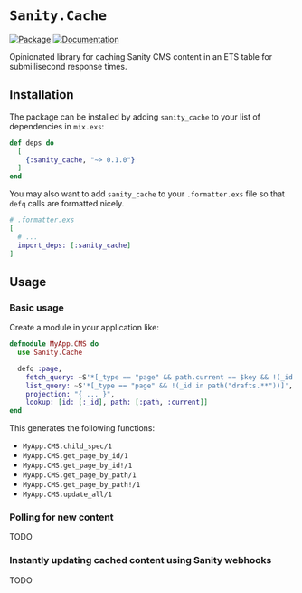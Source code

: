 # `Sanity.Cache`

[![Package](https://img.shields.io/badge/-Package-important)](https://hex.pm/packages/sanity_cache) [![Documentation](https://img.shields.io/badge/-Documentation-blueviolet)](https://hexdocs.pm/sanity_cache)

Opinionated library for caching Sanity CMS content in an ETS table for submillisecond response times.

## Installation

The package can be installed by adding `sanity_cache` to your list of dependencies in `mix.exs`:

```elixir
def deps do
  [
    {:sanity_cache, "~> 0.1.0"}
  ]
end
```

You may also want to add `sanity_cache` to your `.formatter.exs` file so that `defq` calls are formatted nicely.

```elixir
# .formatter.exs
[
  # ...
  import_deps: [:sanity_cache]
]
```

## Usage

### Basic usage

Create a module in your application like:

```elixir
defmodule MyApp.CMS do
  use Sanity.Cache

  defq :page,
    fetch_query: ~S'*[_type == "page" && path.current == $key && !(_id in path("drafts.**"))]',
    list_query: ~S'*[_type == "page" && !(_id in path("drafts.**"))]',
    projection: "{ ... }",
    lookup: [id: [:_id], path: [:path, :current]]
end
```

This generates the following functions:

* `MyApp.CMS.child_spec/1`
* `MyApp.CMS.get_page_by_id/1`
* `MyApp.CMS.get_page_by_id!/1`
* `MyApp.CMS.get_page_by_path/1`
* `MyApp.CMS.get_page_by_path!/1`
* `MyApp.CMS.update_all/1`

### Polling for new content

TODO

### Instantly updating cached content using Sanity webhooks

TODO
